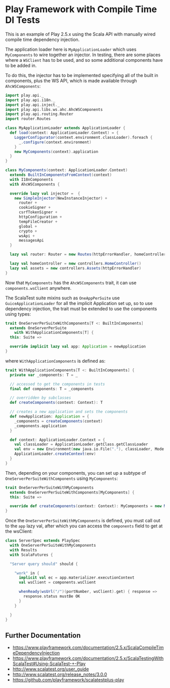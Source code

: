 # Play Framework with Compile Time DI Tests

This is an example of Play 2.5.x using the Scala API with manually wired compile time dependency injection.

The application loader here is `MyApplicationLoader` which uses `MyComponents` to wire together an injector.  In testing, there are some places where a `WSClient` has to be used, and so some additional components have to be added in.
 
To do this, the injector has to be implemented specifying all of the built in components, plus the WS API, which is made available through `AhcWSComponents`:

``` scala
import play.api._
import play.api.i18n._
import play.api.inject._
import play.api.libs.ws.ahc.AhcWSComponents
import play.api.routing.Router
import router.Routes

class MyApplicationLoader extends ApplicationLoader {
  def load(context: ApplicationLoader.Context) = {
    LoggerConfigurator(context.environment.classLoader).foreach {
      _.configure(context.environment)
    }
    new MyComponents(context).application
  }
}

class MyComponents(context: ApplicationLoader.Context) 
  extends BuiltInComponentsFromContext(context)
  with I18nComponents
  with AhcWSComponents {

  override lazy val injector =  {
    new SimpleInjector(NewInstanceInjector) +
      router +
      cookieSigner +
      csrfTokenSigner +
      httpConfiguration +
      tempFileCreator +
      global +
      crypto +
      wsApi +
      messagesApi
  }

  lazy val router: Router = new Routes(httpErrorHandler, homeController, assets)

  lazy val homeController = new controllers.HomeController()
  lazy val assets = new controllers.Assets(httpErrorHandler)
}
```

Now that `MyComponents` has the `AhcWSComponents` trait, it can use `components.wsClient` anywhere.  

The ScalaTest suite mixins such as `OneAppPerSuite` use `GuiceApplicationLoader` for all the implicit Application set up, so to use dependency injection, the trait must be extended to use the components using types:

``` scala
trait OneServerPerSuiteWithComponents[T <: BuiltInComponents]
  extends OneServerPerSuite
    with WithApplicationComponents[T] {
  this: Suite =>

  override implicit lazy val app: Application = newApplication
}
```

where `WithApplicationComponents` is defined as:

``` scala
trait WithApplicationComponents[T <: BuiltInComponents] {
  private var _components: T = _

  // accessed to get the components in tests
  final def components: T = _components

  // overridden by subclasses
  def createComponents(context: Context): T

  // creates a new application and sets the components
  def newApplication: Application = {
    _components = createComponents(context)
    _components.application
  }

  def context: ApplicationLoader.Context = {
    val classLoader = ApplicationLoader.getClass.getClassLoader
    val env = new Environment(new java.io.File("."), classLoader, Mode.Test)
    ApplicationLoader.createContext(env)
  }
}
```

Then, depending on your components, you can set up a subtype of `OneServerPerSuiteWithComponents` using `MyComponents`:

``` scala
trait OneServerPerSuiteWithMyComponents
  extends OneServerPerSuiteWithComponents[MyComponents] {
  this: Suite =>

  override def createComponents(context: Context): MyComponents = new MyComponents(context)
}
```

Once the `OneServerPerSuiteWithMyComponents` is defined, you must call out to the `app` lazy val, after which you can access the `components` field to get at the wsClient:

``` scala
class ServerSpec extends PlaySpec
  with OneServerPerSuiteWithMyComponents
  with Results
  with ScalaFutures {

  "Server query should" should {

    "work" in {
      implicit val ec = app.materializer.executionContext
      val wsClient = components.wsClient

      whenReady(wsUrl("/")(portNumber, wsClient).get) { response =>
        response.status mustBe OK
      }
    }

  }
}
```

## Further Documentation

* https://www.playframework.com/documentation/2.5.x/ScalaCompileTimeDependencyInjection 
* https://www.playframework.com/documentation/2.5.x/ScalaTestingWithScalaTest#Using-ScalaTest-+-Play 
* http://www.scalatest.org/user_guide
* http://www.scalatest.org/release_notes/3.0.0
* https://github.com/playframework/scalatestplus-play
